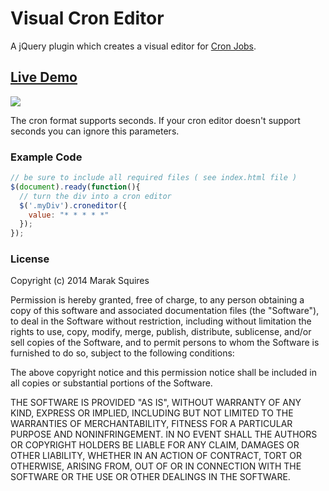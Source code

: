 <h1>Visual Cron Editor</h1>

A jQuery plugin which creates a visual editor for [Cron Jobs](http://en.wikipedia.org/wiki/Cron).

<h2><a href="http://marak.com/cron-editor/">Live Demo</a></h2>

<img src="http://i.imgur.com/eakjYL3.png"></img>

The cron format supports seconds. If your cron editor doesn't support seconds you can ignore this parameters.


<h3>Example Code</h3>

``` js
// be sure to include all required files ( see index.html file )
$(document).ready(function(){
  // turn the div into a cron editor
  $('.myDiv').croneditor({
    value: "* * * * *"
  });
});
```

<h3>License</h3>

Copyright (c) 2014 Marak Squires

Permission is hereby granted, free of charge, to any person obtaining a copy
of this software and associated documentation files (the "Software"), to deal
in the Software without restriction, including without limitation the rights
to use, copy, modify, merge, publish, distribute, sublicense, and/or sell
copies of the Software, and to permit persons to whom the Software is
furnished to do so, subject to the following conditions:

The above copyright notice and this permission notice shall be included in
all copies or substantial portions of the Software.

THE SOFTWARE IS PROVIDED "AS IS", WITHOUT WARRANTY OF ANY KIND, EXPRESS OR
IMPLIED, INCLUDING BUT NOT LIMITED TO THE WARRANTIES OF MERCHANTABILITY,
FITNESS FOR A PARTICULAR PURPOSE AND NONINFRINGEMENT. IN NO EVENT SHALL THE
AUTHORS OR COPYRIGHT HOLDERS BE LIABLE FOR ANY CLAIM, DAMAGES OR OTHER
LIABILITY, WHETHER IN AN ACTION OF CONTRACT, TORT OR OTHERWISE, ARISING FROM,
OUT OF OR IN CONNECTION WITH THE SOFTWARE OR THE USE OR OTHER DEALINGS IN
THE SOFTWARE.